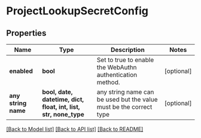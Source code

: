 # ProjectLookupSecretConfig


## Properties
Name | Type | Description | Notes
------------ | ------------- | ------------- | -------------
**enabled** | **bool** | Set to true to enable the WebAuthn authentication method. | [optional] 
**any string name** | **bool, date, datetime, dict, float, int, list, str, none_type** | any string name can be used but the value must be the correct type | [optional]

[[Back to Model list]](../README.md#documentation-for-models) [[Back to API list]](../README.md#documentation-for-api-endpoints) [[Back to README]](../README.md)


